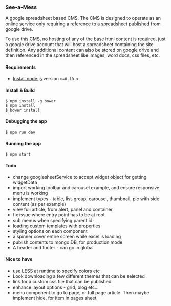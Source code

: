 ### See-a-Mess

A google spreadsheet based CMS. The CMS is designed to operate as an online service only requiring a reference to a spreadsheet published from google drive. 

To use this CMS, no hosting of any of the base html content is required, just a google drive account that will host a spreadsheet containing the site definition. Any additional content can also be stored on google drive and then referenced in the spreadsheet like images, word docs, css files, etc.

#### Requirements

- [Install node.js](http://nodejs.org/) version `>=0.10.x`
    
#### Install & Build

    $ npm install -g bower
    $ npm install
    $ bower install

#### Debugging the app

    $ npm run dev
    
#### Running the app

    $ npm start

#### Todo

 - change googlesheetService to accept widget object for getting widgetData
 - import working toolbar and carousel example, and ensure responsive menu is working
 - implement types - table, list-group, carousel, thumbnail, pic with side content (as per example) 
 - view full article, from alert, panel and container
 - fix issue where entry point has to be at root 
 - sub menus when specifying parent id
 - loading custom templates with properties
 - styling options on each component
 - a spinner cover entire screen while excel is loading
 - publish contents to mongo DB, for production mode
 - A header and footer - can go in global

 
#### Nice to have

 - use LESS at runtime to specify colors etc
 - Look downloading a few different themes that can be selected
 - link for a custom css file that can be published
 - enhance layout options - grid, blog etc...
 - menu component to go to page, or full page article. Then maybe implement hide, for item in pages sheet
